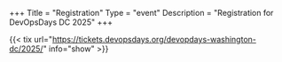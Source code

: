 +++
Title = "Registration"
Type = "event"
Description = "Registration for DevOpsDays DC 2025"
+++

<div style="width:100%; text-align:left;">

{{< tix url="https://tickets.devopsdays.org/devopdays-washington-dc/2025/" info="show" >}}

</div>